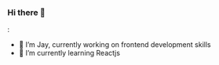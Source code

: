 ### Hi there 👋

:

- 🔭 I’m Jay, currently working on frontend development skills
- 🌱 I’m currently learning Reactjs


